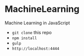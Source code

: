 # MachineLearning
Machine Learning in JavaScript

- `git clone` this repo
- `npm install`
- `gulp`
- `http://localhost:4444`

